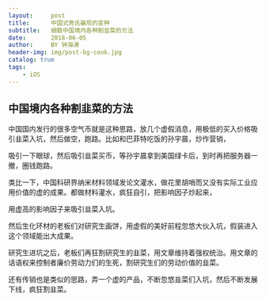 ```yaml
---
layout:     post
title:      中国式旁氏骗局的变种
subtitle:   细数中国境内各种割韭菜的方法
date:       2018-06-05
author:     BY 钟海涛
header-img: img/post-bg-cook.jpg
catalog: true
tags:
    - iOS
---
```


## 中国境内各种割韭菜的方法

中国国内发行的很多空气币就是这种思路，放几个虚假消息，用极低的买入价格吸引韭菜入坑，然后做空，跑路。比如和巴菲特吃饭的孙宇晨，炒作营销，

吸引一下眼球，然后吸引韭菜买币，等孙宇晨拿到美国绿卡后，到时再把服务器一撤，圈钱跑路。



类比一下，中国科研界纳米材料领域发论文灌水，做花里胡哨而又没有实际工业应用价值的虚的成果。都做材料灌水，疯狂自引，把影响因子炒起来，

用虚高的影响因子来吸引韭菜入坑。

然后生化环材的老板们对研究生画饼，用虚假的美好前程忽悠大伙入坑，假装进入这个领域能出大成果。


研究生进坑之后，老板们再狂割研究生的韭菜，用文章维持着强权统治。用文章的话语权来控制者廉价劳动力们的生死，割研究生们的劳动价值的韭菜。

还有传销也是类似的思路，弄一个虚的产品，不断忽悠韭菜们入坑，然后不断发展下线，疯狂割韭菜。
